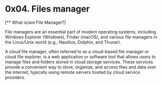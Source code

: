 # 0x04. Files manager

[** What is/are File Manager?]

File managers are an essential part of modern operating systems, including Windows Explorer (Windows), Finder (macOS), and various file managers in the Linux/Unix world (e.g., Nautilus, Dolphin, and Thunar).

A cloud file manager, often referred to as a cloud-based file manager or cloud file explorer, is a web application or software tool that allows users to manage files and folders stored in cloud storage services. These services provide a convenient way to store, organize, and access files and data over the internet, typically using remote servers hosted by cloud service providers.
